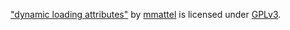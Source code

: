["dynamic loading attributes"](https://github.com/mmattel/Antora-Asciidoc-Extensions/tree/main/antora/dynamic%20loading%20attributes) by [mmattel](https://github.com/mmattel) is licensed under [GPLv3](https://www.gnu.org/licenses/gpl-3.0.en.html).